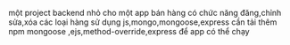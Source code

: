 một project backend nhỏ cho một app bán hàng có chức năng đăng,chỉnh sửa,xóa các loại hàng sử dụng js,mongo,mongoose,express
cần tải thêm npm mongoose ,ejs,method-override,express để app có thể chạy

